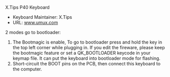 X.Tips P40 Keyboard

* Keyboard Maintainer: X.Tips
* URL: www.umux.com

2 modes go to bootloader:
1. The Bootmagic is enable, To go to bootloader press and hold the key in the top left corner while plugging in. If you edit the fireware, please keep the bootmagic feature or set a QK_BOOTLOADER keycode in your keymap file. It can put the keyboard into bootloader mode for flashing.
2. Short-circuit the BOOT pins on the PCB, then connect this keyboard to the computer.
